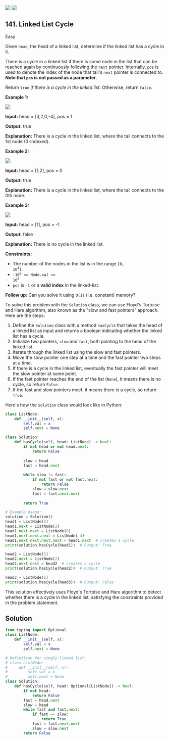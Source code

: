 [![](https://img.shields.io/github/stars/LeetCode-Top-Interview-150/LeetCode-Top-Interview-150?label=Stars&style=flat-square)](https://github.com/LeetCode-Top-Interview-150/LeetCode-Top-Interview-150)
[![](https://img.shields.io/github/forks/LeetCode-Top-Interview-150/LeetCode-Top-Interview-150?label=Fork%20me%20on%20GitHub%20&style=flat-square)](https://github.com/LeetCode-Top-Interview-150/LeetCode-Top-Interview-150/fork)

## 141\. Linked List Cycle

Easy

Given `head`, the head of a linked list, determine if the linked list has a cycle in it.

There is a cycle in a linked list if there is some node in the list that can be reached again by continuously following the `next` pointer. Internally, `pos` is used to denote the index of the node that tail's `next` pointer is connected to. **Note that `pos` is not passed as a parameter**.

Return `true` _if there is a cycle in the linked list_. Otherwise, return `false`.

**Example 1:**

![](https://assets.leetcode.com/uploads/2018/12/07/circularlinkedlist.png)

**Input:** head = [3,2,0,-4], pos = 1

**Output:** true

**Explanation:** There is a cycle in the linked list, where the tail connects to the 1st node (0-indexed). 

**Example 2:**

![](https://assets.leetcode.com/uploads/2018/12/07/circularlinkedlist_test2.png)

**Input:** head = [1,2], pos = 0

**Output:** true

**Explanation:** There is a cycle in the linked list, where the tail connects to the 0th node. 

**Example 3:**

![](https://assets.leetcode.com/uploads/2018/12/07/circularlinkedlist_test3.png)

**Input:** head = [1], pos = -1

**Output:** false

**Explanation:** There is no cycle in the linked list. 

**Constraints:**

*   The number of the nodes in the list is in the range <code>[0, 10<sup>4</sup>]</code>.
*   <code>-10<sup>5</sup> <= Node.val <= 10<sup>5</sup></code>
*   `pos` is `-1` or a **valid index** in the linked-list.

**Follow up:** Can you solve it using `O(1)` (i.e. constant) memory?

To solve this problem with the `Solution` class, we can use Floyd's Tortoise and Hare algorithm, also known as the "slow and fast pointers" approach. Here are the steps:

1. Define the `Solution` class with a method `hasCycle` that takes the head of a linked list as input and returns a boolean indicating whether the linked list has a cycle.
2. Initialize two pointers, `slow` and `fast`, both pointing to the head of the linked list.
3. Iterate through the linked list using the slow and fast pointers.
4. Move the slow pointer one step at a time and the fast pointer two steps at a time.
5. If there is a cycle in the linked list, eventually the fast pointer will meet the slow pointer at some point.
6. If the fast pointer reaches the end of the list (`None`), it means there is no cycle, so return `False`.
7. If the fast and slow pointers meet, it means there is a cycle, so return `True`.

Here's how the `Solution` class would look like in Python:

```python
class ListNode:
    def __init__(self, x):
        self.val = x
        self.next = None

class Solution:
    def hasCycle(self, head: ListNode) -> bool:
        if not head or not head.next:
            return False
        
        slow = head
        fast = head.next
        
        while slow != fast:
            if not fast or not fast.next:
                return False
            slow = slow.next
            fast = fast.next.next
        
        return True

# Example usage:
solution = Solution()
head1 = ListNode(3)
head1.next = ListNode(2)
head1.next.next = ListNode(0)
head1.next.next.next = ListNode(-4)
head1.next.next.next.next = head1.next  # creates a cycle
print(solution.hasCycle(head1))  # Output: True

head2 = ListNode(1)
head2.next = ListNode(2)
head2.next.next = head2  # creates a cycle
print(solution.hasCycle(head2))  # Output: True

head3 = ListNode(1)
print(solution.hasCycle(head3))  # Output: False
```

This solution effectively uses Floyd's Tortoise and Hare algorithm to detect whether there is a cycle in the linked list, satisfying the constraints provided in the problem statement.

## Solution

```python
from typing import Optional
class ListNode:
    def __init__(self, x):
        self.val = x
        self.next = None

# Definition for singly-linked list.
# class ListNode:
#     def __init__(self, x):
#         self.val = x
#         self.next = None
class Solution:
    def hasCycle(self, head: Optional[ListNode]) -> bool:
        if not head:
            return False
        fast = head.next
        slow = head
        while fast and fast.next:
            if fast == slow:
                return True
            fast = fast.next.next
            slow = slow.next
        return False
```